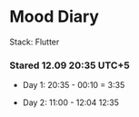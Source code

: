 # Mood Diary

Stack: Flutter

### Stared 12.09 20:35 UTC+5

- Day 1: 20:35 - 00:10 = 3:35

- Day 2: 11:00 - 12:04
  12:35
